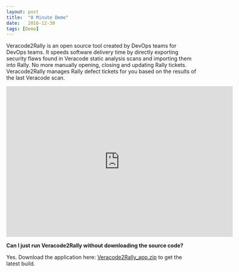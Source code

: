 ```yaml
---
layout: post
title:  "8 Minute Demo"
date:   2016-12-30
tags: [Demo]
---
```


Veracode2Rally is an open source tool created by DevOps teams for DevOps teams. It speeds software delivery time by directly exporting security flaws found in Veracode static analysis scans and importing them into Rally. No more manually opening, closing and updating Rally tickets. Veracode2Rally manages Rally defect tickets for you based on the results of the last Veracode scan.

<!-- copy and paste. Modify height and width if desired. --><iframe class="tscplayer_inline embeddedObject" name="tsc_player" scrolling="no" frameborder="0" type="text/html" style="overflow:hidden;" src="https://www.screencast.com/users/securedevops/folders/Veracode2Rally/media/4cbfee02-2c62-4485-85ac-77a4715a8510/embed" height="400" width="600" webkitallowfullscreen mozallowfullscreen allowfullscreen></iframe>

**Can I just run Veracode2Rally without downloading the source code?** 

Yes. Download the application here: <a href="https://github.com/SecureDevOps/veracode2rally/blob/master/app/veracode2rally_app.zip?raw=true">Veracode2Rally_app.zip</a> to get the latest build. 

   



